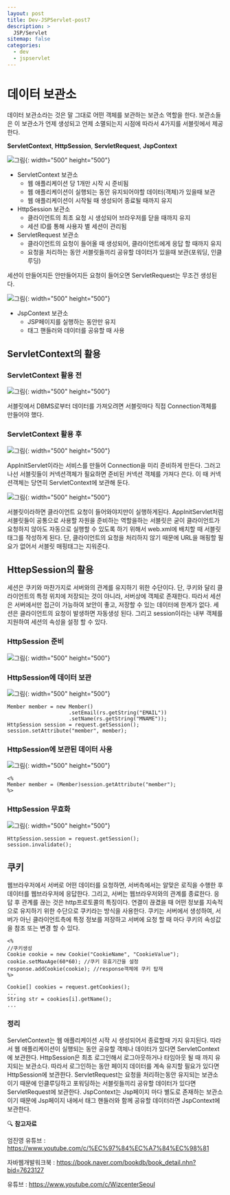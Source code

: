 ```yaml
---
layout: post
title: Dev-JSPServlet-post7
description: >
  JSP/Servlet
sitemap: false
categories:
  - dev
  - jspservlet
---
```


# 데이터 보관소

데이터 보관소라는 것은  말 그대로 어떤 객체를 보관하는 보관소 역할을 한다.
보관소들은 이 보관소가 언제 생성되고 언제 소멸되는지 시점에 따라서 4가지를 서블릿에서 제공한다.

**ServletContext**, **HttpSession**, **ServletRequest**, **JspContext**

![그림](/assets/img/jspservlet/0603/0603-12.png){: width="500" height="500"}

- ServletContext 보관소
  - 웹 애플리케이션 당 1개만 시작 시 준비됨
  - 웹 애플리케이션이 실행되는 동안 유지되어야할 데이터(객체)가 있을때 보관
  - 웹 애플리케이션이 시작될 때 생성되어 종료될 때까지 유지
- HttpSession 보관소
  - 클라이언트의 최초 요청 시 생성되어 브라우저를 닫을 때까지 유지
  - 세션 ID를 통해 사용자 별 세션이 관리됨
- ServletRequest 보관소
  - 클라이언트의 요청이 들어올 때 생성되어, 클라이언트에게 응답 할 때까지 유지
  - 요청을 처리하는 동안 서블릿들끼리 공유할 데이터가 있을때 보관(포워딩, 인클루딩)

세션이 만들어지든 안만들어지든 요청이 들어오면 ServletRequest는 무조건 생성된다.

![그림](/assets/img/jspservlet/0603/0603-12.png){: width="500" height="500"}

- JspContext 보관소
  - JSP페이지를 실행하는 동안만 유지
  - 태그 핸들러와 데이터를 공유할 때 사용

## ServletContext의 활용

### ServletContext 활용 전

![그림](/assets/img/jspservlet/0603/0603-14.png){: width="500" height="500"}

서블릿에서 DBMS로부터 데이터를 가져오려면 서블릿마다 직접 Connection객체를 만들어야 했다.

### ServletContext 활용 후

![그림](/assets/img/jspservlet/0603/0603-15.png){: width="500" height="500"}

AppInitServlet이라는 서비스를 만들어 Connection을 미리 준비하게 만든다. 그러고나선 서블릿들이 커넥션객체가 필요하면 준비된 커넥션 객체를 가져다 쓴다. 이 때 커넥션객체는 당연히 ServletContext에 보관해 둔다.

![그림](/assets/img/jspservlet/0603/0603-16.png){: width="500" height="500"}

서블릿이라하면 클라이언트 요청이 들어와야지만이 실행하게된다. AppInitServlet처럼 서블릿들이 공통으로 사용할 자원을 준비하는 역할을하는 서블릿은 굳이 클라이언트가 요청하지 않아도 자동으로 실행할 수 있도록 하기 위해서 web.xml에 배치할 때 서블릿태그를 작성하게 된다. 단, 클라이언트의 요청을 처리하지 않기 때문에 URL을 매핑할 필요가 없어서 서블릿 매핑태그는 지워준다.

## HttepSession의 활용

세션은 쿠키와 마찬가지로 서버와의 관계를 유지하기 위한 수단이다. 단, 쿠키와 달리 클라이언트의 특정 위치에 저장되는 것이 아니라, 서버상에 객체로 존재한다. 따라서 세션은 서버에서만 접근이 가능하여 보안이 좋고, 저장할 수 있는 데이터에 한계가 없다.
세션은 클라이언트의 요청이 발생하면 자동생성 된다. 그리고 session이라는 내부 객체를 지원하여 세션의 속성을 설정 할 수 있다.

### HttpSession 준비

![그림](/assets/img/jspservlet/0603/0603-17.png){: width="500" height="500"}

### HttpSession에 데이터 보관

![그림](/assets/img/jspservlet/0603/0603-18.png){: width="500" height="500"}
~~~
Member member = new Member()
                    .setEmail(rs.getString("EMAIL"))
                    .setName(rs.getString("MNAME"));
HttpSession session = request.getSession();
session.setAttribute("member", member);
~~~

### HttpSession에 보관된 데이터 사용

![그림](/assets/img/jspservlet/0603/0603-19.png){: width="500" height="500"}
~~~
<%
Member member = (Member)session.getAttribute("member");
%>
~~~

### HttpSession 무효화

![그림](/assets/img/jspservlet/0603/0603-20.png){: width="500" height="500"}
~~~
HttpSession.session = request.getSession();
session.invalidate();
~~~

## 쿠키

웹브라우저에서 서버로 어떤 데이터를 요청하면, 서버측에서는 알맞은 로직을 수행한 후 데이터를 웹브라우저에 응답한다. 그리고, 서버는 웹브라우저와의 관계를 종료한다. 응답 후 관계를 끊는 것은 http프로토콜의 특징이다.
연결이 끊겼을 때 어떤 정보를 지속적으로 유지하기 위한 수단으로 쿠키라는 방식을 사용한다.
쿠키는 서버에서 생성하여, 서버가 아닌 클라이언트측에 특정 정보를 저장하고 서버에 요청 할 때 마다 쿠키의 속성값을 참조 또는 변경 할 수 있다.

~~~
<%
//쿠키생성
Cookie cookie = new Cookie("CookieName", "CookieValue");
cookie.setMaxAge(60*60); //쿠키 유효기간을 설정
response.addCookie(cookie); //response객체에 쿠키 탑재
%>
~~~

~~~
Cookie[] cookies = request.getCookies();
...
String str = cookies[i].getName();
...
~~~

### 정리

ServletContext는 웹 애플리케이션 시작 시 생성되어서 종료할때 가지 유지된다. 따라서 웹 애플리케이션이 실행되는 동안 공유할 객체나 데이터가 있다면 ServletContext에 보관한다.
HttpSession은 최초 로그인해서 로그아웃하거나 타임아웃 될 때 까지 유지되는 보관소다. 따라서 로그인하는 동안 페이지 데이터를 계속 유지할 필요가 있다면 HttpSession에 보관한다.
ServletRequest는 요청을 처리하는동안 유지되는 보관소이기 때문에 인클루딩하고 포워딩하는 서블릿들끼리 공유할 데이터가 있다면 ServletRequest에 보관한다.
JspContext는 Jsp페이지 마다 별도로 존재하는 보관소이기 때문에 Jsp페이지 내에서 태그 핸들러와 함께 공유할 데이터라면 JspContext에 보관한다.


🔍 **참고자료**

엄진영 유튜브 : <https://www.youtube.com/c/%EC%97%84%EC%A7%84%EC%98%81>

자바웹개발워크북 : <https://book.naver.com/bookdb/book_detail.nhn?bid=7623127>

유튜브 : <https://www.youtube.com/c/WizcenterSeoul>